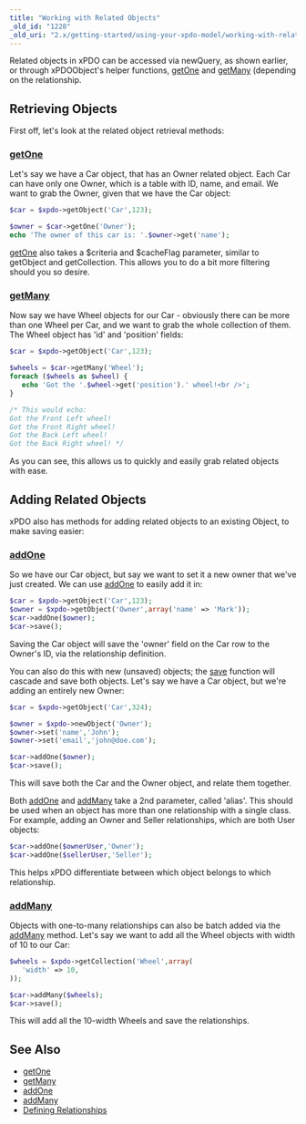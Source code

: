 ```yaml
---
title: "Working with Related Objects"
_old_id: "1228"
_old_uri: "2.x/getting-started/using-your-xpdo-model/working-with-related-objects"
---
```


Related objects in xPDO can be accessed via newQuery, as shown earlier, or through xPDOObject's helper functions, [getOne](xpdo/class-reference/xpdoobject/related-object-accessors/getone "getOne") and [getMany](xpdo/class-reference/xpdoobject/related-object-accessors/getmany "getMany") (depending on the relationship.

## Retrieving Objects

First off, let's look at the related object retrieval methods:

### [getOne](xpdo/class-reference/xpdoobject/related-object-accessors/getone "getOne")

Let's say we have a Car object, that has an Owner related object. Each Car can have only one Owner, which is a table with ID, name, and email. We want to grab the Owner, given that we have the Car object:

``` php 
$car = $xpdo->getObject('Car',123);

$owner = $car->getOne('Owner');
echo 'The owner of this car is: '.$owner->get('name');
```

[getOne](xpdo/class-reference/xpdoobject/related-object-accessors/getone "getOne") also takes a $criteria and $cacheFlag parameter, similar to getObject and getCollection. This allows you to do a bit more filtering should you so desire.

### [getMany](xpdo/class-reference/xpdoobject/related-object-accessors/getmany "getMany")

Now say we have Wheel objects for our Car - obviously there can be more than one Wheel per Car, and we want to grab the whole collection of them. The Wheel object has 'id' and 'position' fields:

``` php 
$car = $xpdo->getObject('Car',123);

$wheels = $car->getMany('Wheel');
foreach ($wheels as $wheel) {
   echo 'Got the '.$wheel->get('position').' wheel!<br />';
}

/* This would echo:
Got the Front Left wheel!
Got the Front Right wheel!
Got the Back Left wheel!
Got the Back Right wheel! */
```

As you can see, this allows us to quickly and easily grab related objects with ease.

## Adding Related Objects

xPDO also has methods for adding related objects to an existing Object, to make saving easier:

### [addOne](xpdo/class-reference/xpdoobject/related-object-accessors/addone "addOne")

So we have our Car object, but say we want to set it a new owner that we've just created. We can use [addOne](xpdo/class-reference/xpdoobject/related-object-accessors/addone "addOne") to easily add it in:

``` php 
$car = $xpdo->getObject('Car',123);
$owner = $xpdo->getObject('Owner',array('name' => 'Mark'));
$car->addOne($owner);
$car->save(); 
```

Saving the Car object will save the 'owner' field on the Car row to the Owner's ID, via the relationship definition.

You can also do this with new (unsaved) objects; the [save](xpdo/class-reference/xpdoobject/persistence-methods/save "save") function will cascade and save both objects. Let's say we have a Car object, but we're adding an entirely new Owner:

``` php 
$car = $xpdo->getObject('Car',324);

$owner = $xpdo->newObject('Owner');
$owner->set('name','John');
$owner->set('email','john@doe.com');

$car->addOne($owner);
$car->save();
```

This will save both the Car and the Owner object, and relate them together.

Both [addOne](xpdo/class-reference/xpdoobject/related-object-accessors/addone "addOne") and [addMany](xpdo/class-reference/xpdoobject/related-object-accessors/addmany "addMany") take a 2nd parameter, called 'alias'. This should be used when an object has more than one relationship with a single class. For example, adding an Owner and Seller relationships, which are both User objects:

``` php 
$car->addOne($ownerUser,'Owner');
$car->addOne($sellerUser,'Seller');
```

This helps xPDO differentiate between which object belongs to which relationship.

### [addMany](xpdo/class-reference/xpdoobject/related-object-accessors/addmany "addMany")

Objects with one-to-many relationships can also be batch added via the [addMany](xpdo/class-reference/xpdoobject/related-object-accessors/addmany "addMany") method. Let's say we want to add all the Wheel objects with width of 10 to our Car:

``` php 
$wheels = $xpdo->getCollection('Wheel',array(
   'width' => 10,
));

$car->addMany($wheels);
$car->save();
```

This will add all the 10-width Wheels and save the relationships.

## See Also

- [getOne](xpdo/class-reference/xpdoobject/related-object-accessors/getone "getOne")
- [getMany](xpdo/class-reference/xpdoobject/related-object-accessors/getmany "getMany")
- [addOne](xpdo/class-reference/xpdoobject/related-object-accessors/addone "addOne")
- [addMany](xpdo/class-reference/xpdoobject/related-object-accessors/addmany "addMany")
- [Defining Relationships](xpdo/getting-started/creating-a-model-with-xpdo/defining-a-schema/defining-relationships "Defining Relationships")